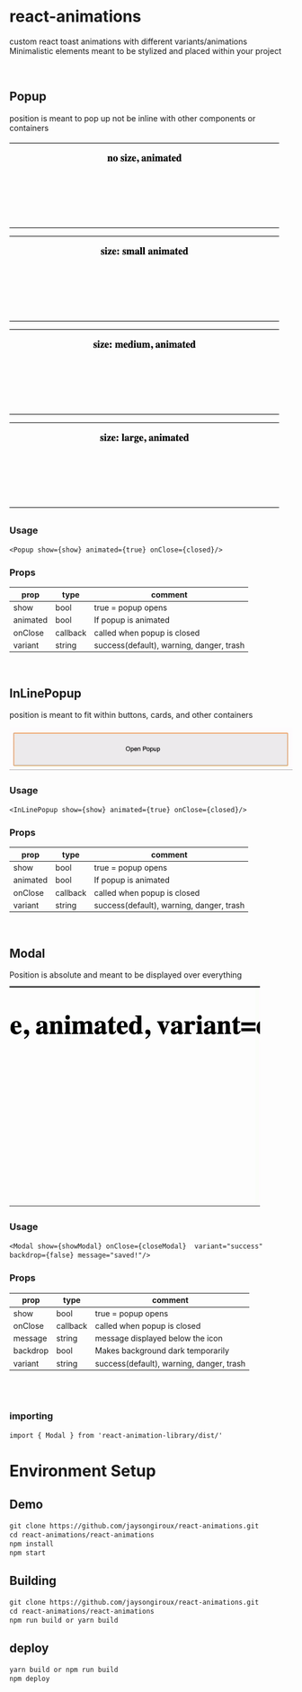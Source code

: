 # react-animations
custom react toast animations with different variants/animations
Minimalistic elements meant to be stylized and placed within your project


<br />

## Popup
position is meant to pop up not be inline with other components or containers

![popup animations](https://github.com/jaysongiroux/react-animations/blob/master/npm_assets/popup.gif?raw=true)

### Usage
```
<Popup show={show} animated={true} onClose={closed}/>
```

### Props
|prop| type | comment|
|----|------|--------|
|show|bool| true = popup opens|
|animated|bool|If popup is animated|
|onClose|callback|called when popup is closed|
|variant|string | success(default), warning, danger, trash|

<br />

## InLinePopup
position is meant to fit within buttons, cards, and other containers

![popup animations](https://github.com/jaysongiroux/react-animations/blob/master/npm_assets/inlinepopup.gif?raw=true)

### Usage
```
<InLinePopup show={show} animated={true} onClose={closed}/>
```
### Props
|prop| type | comment|
|----|------|--------|
|show|bool| true = popup opens|
|animated|bool|If popup is animated|
|onClose|callback|called when popup is closed|
|variant|string | success(default), warning, danger, trash|

<br />

## Modal
Position is absolute and meant to be displayed over everything
![modal animations](https://github.com/jaysongiroux/react-animations/blob/master/npm_assets/modal.gif?raw=true)

### Usage
```
<Modal show={showModal} onClose={closeModal}  variant="success" backdrop={false} message="saved!"/>
```
### Props
|prop| type | comment|
|----|------|--------|
|show|bool| true = popup opens|
|onClose|callback|called when popup is closed|
|message|string|message displayed below the icon|
|backdrop|bool|Makes background dark temporarily|
|variant|string | success(default), warning, danger, trash|

<br />
<br />


### importing
```
import { Modal } from 'react-animation-library/dist/'
```

# Environment Setup
## Demo
```
git clone https://github.com/jaysongiroux/react-animations.git
cd react-animations/react-animations
npm install
npm start
```
## Building
```
git clone https://github.com/jaysongiroux/react-animations.git
cd react-animations/react-animations
npm run build or yarn build
```
## deploy
```
yarn build or npm run build
npm deploy
```